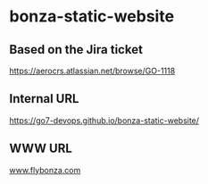 # bonza-static-website
## Based on the Jira ticket
https://aerocrs.atlassian.net/browse/GO-1118
## Internal URL
https://go7-devops.github.io/bonza-static-website/
## WWW URL
www.flybonza.com
